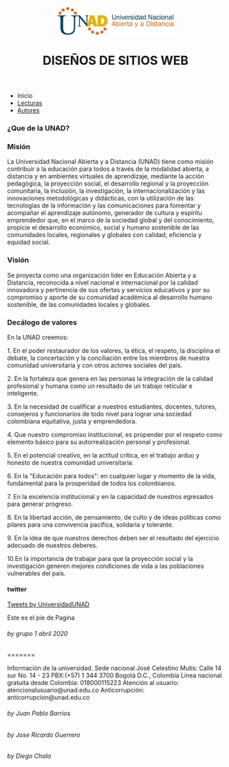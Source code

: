 <!DOCTYPE html>
<html lang-"en">
<head>
    <meta charset="UTF-8">
    <meta name="viewport" content="width=device-width, initial-scale=1.0"> 
    <title>Actividad 3 </title>
    <link rel="stylesheet" href="CSS/estilo.css">
</head>
<body>
    <header>
        <img src="IMG/logoUNAD-HD.jpg" alt="logo de la UNAD">
        <h1>DISEÑOS DE SITIOS WEB</h1>
    </header>
    <nav>
        <ul class="menu">
            <li class="boton"><a>Inicio</a>
          <li class="boton"><a href="pagina2.html">Lecturas</a>
            </li>
            </div>
            <li class="boton"><a href="pagina3.html">Autores</a>
                </li>
         </ul>
    </nav>
    <section class="contenedor">
        <section class="centrar">
            <article>
                <h3>¿Que de la UNAD?</h3>
                <h3>Misión</h3>
                <p> La Universidad Nacional Abierta y a Distancia (UNAD) tiene como misión contribuir a la
                    educación para todos a través de la modalidad abierta, a distancia y en ambientes virtuales
                    de aprendizaje, mediante la acción pedagógica, la proyección social, el desarrollo regional
                    y la proyección comunitaria, la inclusión, la investigación, la internacionalización y las
                    innovaciones metodológicas y didácticas, con la utilización de las tecnologías de la 
                    información y las comunicaciones para fomentar y acompañar el aprendizaje autónomo, 
                    generador de cultura y espíritu emprendedor que, en el marco de la sociedad global y del 
                    conocimiento, propicie el desarrollo económico, social y humano sostenible de las comunidades 
                    locales, regionales y globales con calidad, eficiencia y equidad social. 
                   </p>
            </article>
            <article>
                <h3>Visión</h3>
                <p> Se proyecta como una organización líder en Educación Abierta y a Distancia, reconocida a nivel 
                    nacional e internacional por la calidad innovadora y pertinencia de sus ofertas y servicios 
                    educativos y por su compromiso y aporte de su comunidad académica al desarrollo humano sostenible, 
                    de las comunidades locales y globales.
                    </p>
            </article>
            <article>
                <h3>Decálogo de valores </h3>
                    <p>En la UNAD creemos:</p>
                   <p>
                    <p>1. En el poder restaurador de los valores, la ética, el respeto, la disciplina el debate, la concertación y la conciliación entre los miembros de nuestra comunidad universitaria y con otros actores sociales del país.</p>
                    <p>2. En la fortaleza que genera en las personas la integración de la calidad profesional y humana como un resultado de un trabajo reticular e inteligente.</p>
                    <p>3. En la necesidad de cualificar a nuestros estudiantes, docentes, tutores, consejeros y funcionarios de todo nivel para lograr una sociedad colombiana equitativa, justa y emprendedora.</p>
                    <p>4. Que nuestro compromiso institucional, es propender por el respeto como elemento básico        para su autorrealización personal y profesional.</p>
                    <p>5. En el potencial creativo, en la actitud crítica, en el trabajo arduo y honesto de nuestra comunidad universitaria.</p>
                    <p>6. En la "Educación para todos": en cualquier lugar y momento de la vida, fundamental para la prosperidad de todos los colombianos.</p>
                    <p>7. En la excelencia institucional y en la capacidad de nuestros egresados para generar progreso.</p>
                    <p>8. En la libertad acción, de pensamiento, de culto y de ideas políticas como pilares para una convivencia pacífica, solidaria y tolerante.</p>
                    <p>9. En la idea de que nuestros derechos deben ser el resultado del ejercicio adecuado de nuestros deberes.</p>
                    <p>10.En la importancia de trabajar para que la proyección social y la investigación generen mejores condiciones de vida a las poblaciones vulnerables del país.</p>
                    </p>
            </article>
        </section>
        <aside>
             <h4>twitter</h4>
                <a class="twitter-timeline" href="https://twitter.com/UniversidadUNAD?ref_src=twsrc%5Etfw">Tweets by UniversidadUNAD</a> <script async src="https://platform.twitter.com/widgets.js" charset="utf-8"></script>
        </aside>
        </section>
    <footer>
        <p>Este es el pie de Pagina </p>
        <h6>by grupo 1 abril 2020</h6>
=======
        <p>Información de la universidad. 
            Sede nacional José Celestino Mutis: Calle 14 sur No. 14 - 23 
            PBX:(+57) 1 344 3700 Bogotá D.C., Colombia 
            Línea nacional gratuita desde Colombia: 018000115223 
            Atención al usuario: atencionalusuario@unad.edu.co 
            Anticorrupción: anticorrupcion@unad.edu.co </p>
        <h6>by  Juan Pablo Barrios</h6>
        <h6>by  Jose Ricardo Guerrero</h6>
        <h6>by  Diego Chala</h6>
    </footer>

</boby>

</html>


